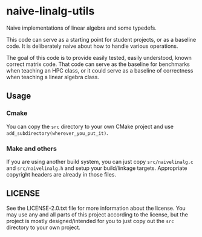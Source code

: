 # naive-linalg-utils

Naive implementations of linear algebra and some typedefs.

This code can serve as a starting point for student projects, or as a baseline code.
It is deliberately naive about how to handle various operations.

The goal of this code is to provide easily tested, easily understood,
known correct matrix code. That code can serve as the baseline for
benchmarks when teaching an HPC class, or it could serve as a baseline of correctness
when teaching a linear algebra class.

## Usage

### Cmake

You can copy the `src` directory to your own CMake project and use
`add_subdirectory(wherever_you_put_it)`.

### Make and others

If you are using another build system, you can just copy `src/naivelinalg.c` and `src/naivelinalg.h` and setup your build/linkage targets. Appropriate copyright headers are already in those files.

## LICENSE

See the LICENSE-2.0.txt file for more information about the license.
You may use any and all parts of this project according to the license, but the project is mostly designed/intended for you to just copy out the `src` directory to your own project.
